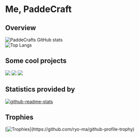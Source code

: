 # Me, PaddeCraft

## Overview

![PaddeCrafts GitHub stats](https://github-readme-stats.vercel.app/api?username=paddecraft&show_icons=true&theme=github_dark)\
![Top Langs](https://github-readme-stats.vercel.app/api/top-langs/?username=paddecraft&layout=compact&show_icons=true&theme=github_dark)

## Some cool projects

[<img src="https://github-readme-stats.vercel.app/api/pin/?username=paddecraft&repo=upstream&show_icons=true&theme=github_dark">](https://github.com/paddecraft/upstream)
[<img src="https://github-readme-stats.vercel.app/api/pin/?username=paddecraft&repo=log4py&show_icons=true&theme=github_dark">](https://github.com/paddecraft/log4py)
[<img src="https://github-readme-stats.vercel.app/api/pin/?username=paddecraft&repo=typenow&show_icons=true&theme=github_dark">](https://github.com/paddecraft/typenow)


## Statistics provided by

[![github-readme-stats](https://github-readme-stats.vercel.app/api/pin/?username=anuraghazra&repo=github-readme-stats&show_owner=true&show_icons=true&theme=github_dark)](https://github.com/anuraghazra/github-readme-stats)

## Trophies

[![Trophies](https://github-profile-trophy-arasgungore.vercel.app/?username=PaddeCraft&no-frame=true&no-bg=true&theme=darkhub&column=8&margin-w=5&margin-h=5&rank=-?)](https://github.com/ryo-ma/github-profile-trophy)
